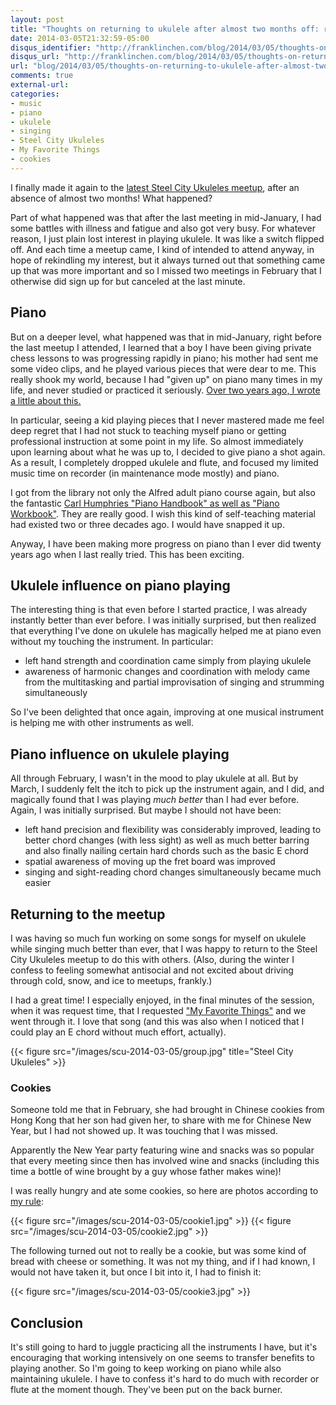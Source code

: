 ```yaml
---
layout: post
title: "Thoughts on returning to ukulele after almost two months off: returning to piano was the reason"
date: 2014-03-05T21:32:59-05:00
disqus_identifier: "http://franklinchen.com/blog/2014/03/05/thoughts-on-returning-to-ukulele-after-almost-two-months-off/"
disqus_url: "http://franklinchen.com/blog/2014/03/05/thoughts-on-returning-to-ukulele-after-almost-two-months-off/"
url: "blog/2014/03/05/thoughts-on-returning-to-ukulele-after-almost-two-months-off/"
comments: true
external-url: 
categories: 
- music
- piano
- ukulele
- singing
- Steel City Ukuleles
- My Favorite Things
- cookies
---
```

I finally made it again to the [latest Steel City Ukuleles meetup](http://www.meetup.com/Steel-City-Ukuleles/events/158392272/), after an absence of almost two months! What happened?

Part of what happened was that after the last meeting in mid-January, I had some battles with illness and fatigue and also got very busy. For whatever reason, I just plain lost interest in playing ukulele. It was like a switch flipped off. And each time a meetup came, I kind of intended to attend anyway, in hope of rekindling my interest, but it always turned out that something came up that was more important and so I missed two meetings in February that I otherwise did sign up for but canceled at the last minute.

## Piano

But on a deeper level, what happened was that in mid-January, right before the last meetup I attended, I learned that a boy I have been giving private chess lessons to was progressing rapidly in piano; his mother had sent me some video clips, and he played various pieces that were dear to me. This really shook my world, because I had "given up" on piano many times in my life, and never studied or practiced it seriously. [Over two years ago, I wrote a little about this.](/blog/2011/11/13/back-to-piano-too/)

In particular, seeing a kid playing pieces that I never mastered made me feel deep regret that I had not stuck to teaching myself piano or getting professional instruction at some point in my life. So almost immediately upon learning about what he was up to, I decided to give piano a shot again. As a result, I completely dropped ukulele and flute, and focused my limited music time on recorder (in maintenance mode mostly) and piano.

I got from the library not only the Alfred adult piano course again, but also the fantastic [Carl Humphries "Piano Handbook" as well as "Piano Workbook"](http://www.carlhumphries.com/piano-books.html). They are really good. I wish this kind of self-teaching material had existed two or three decades ago. I would have snapped it up.

Anyway, I have been making more progress on piano than I ever did twenty years ago when I last really tried. This has been exciting.

## Ukulele influence on piano playing

The interesting thing is that even before I started practice, I was already instantly better than ever before. I was initially surprised, but then realized that everything I've done on ukulele has magically helped me at piano even without my touching the instrument. In particular:

- left hand strength and coordination came simply from playing ukulele
- awareness of harmonic changes and coordination with melody came from the multitasking and partial improvisation of singing and strumming simultaneously

So I've been delighted that once again, improving at one musical instrument is helping me with other instruments as well.

## Piano influence on ukulele playing

All through February, I wasn't in the mood to play ukulele at all. But by March, I suddenly felt the itch to pick up the instrument again, and I did, and magically found that I was playing *much better* than I had ever before. Again, I was initially surprised. But maybe I should not have been:

- left hand precision and flexibility was considerably improved, leading to better chord changes (with less sight) as well as much better barring and also finally nailing certain hard chords such as the basic E chord
- spatial awareness of moving up the fret board was improved
- singing and sight-reading chord changes simultaneously became much easier

## Returning to the meetup

I was having so much fun working on some songs for myself on ukulele while singing much better than ever, that I was happy to return to the Steel City Ukuleles meetup to do this with others. (Also, during the winter I confess to feeling somewhat antisocial and not excited about driving through cold, snow, and ice to meetups, frankly.)

I had a great time! I especially enjoyed, in the final minutes of the session, when it was request time, that I requested ["My Favorite Things"](http://en.wikipedia.org/wiki/My_Favorite_Things_%28song%29) and we went through it. I love that song (and this was also when I noticed that I could play an E chord without much effort, actually).

{{< figure src="/images/scu-2014-03-05/group.jpg" title="Steel City Ukuleles" >}}

### Cookies

Someone told me that in February, she had brought in Chinese cookies from Hong Kong that her son had given her, to share with me for Chinese New Year, but I had not showed up. It was touching that I was missed.

Apparently the New Year party featuring wine and snacks was so popular that every meeting since then has involved wine and snacks (including this time a bottle of wine brought by a guy whose father makes wine)!

I was really hungry and ate some cookies, so here are photos according to [my rule](/blog/2014/01/16/a-system-for-quitting-eating-cookies/):

{{< figure src="/images/scu-2014-03-05/cookie1.jpg" >}}
{{< figure src="/images/scu-2014-03-05/cookie2.jpg" >}}

The following turned out not to really be a cookie, but was some kind of bread with cheese or something. It was not my thing, and if I had known, I would not have taken it, but once I bit into it, I had to finish it:

{{< figure src="/images/scu-2014-03-05/cookie3.jpg" >}}

## Conclusion

It's still going to hard to juggle practicing all the instruments I have, but it's encouraging that working intensively on one seems to transfer benefits to playing another. So I'm going to keep working on piano while also maintaining ukulele. I have to confess it's hard to do much with recorder or flute at the moment though. They've been put on the back burner.
